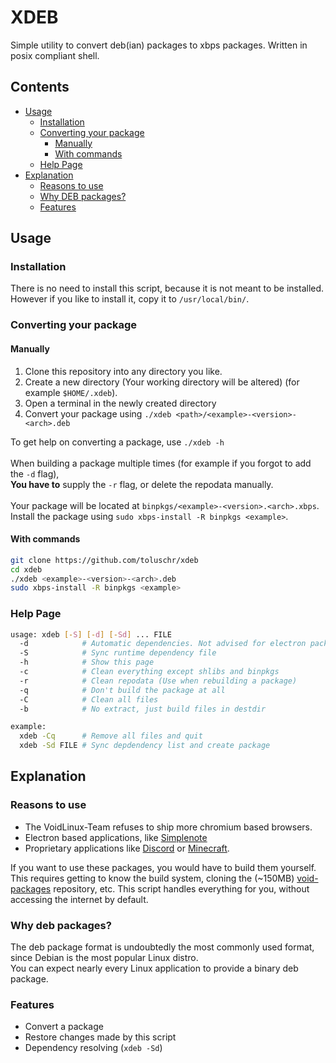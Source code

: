 # XDEB
Simple utility to convert deb(ian) packages to xbps packages. Written in posix compliant shell.

## Contents
 - [Usage](#Usage)
   - [Installation](#Installation)
   - [Converting your package](#Converting%20your%20package)
     - [Manually](#Manually)
     - [With commands](#With%20commands)
   - [Help Page](#Help%20Page)
 - [Explanation](#Explanation)
   - [Reasons to use](#Reasons%20to%20use)
   - [Why DEB packages?](#Why%20DEB%20packages%3F)
   - [Features](#Features)

## Usage

### Installation
There is no need to install this script, because it is not meant to be installed.\
However if you like to install it, copy it to `/usr/local/bin/`.

### Converting your package
#### Manually
1. Clone this repository into any directory you like.
2. Create a new directory (Your working directory will be altered) (for example `$HOME/.xdeb`).
3. Open a terminal in the newly created directory
4. Convert your package using  `./xdeb <path>/<example>-<version>-<arch>.deb`

To get help on converting a package, use `./xdeb -h`\
\
When building a package multiple times (for example if you forgot to add the `-d` flag),\
**You have to** supply the `-r` flag, or delete the repodata manually.\
\
Your package will be located at `binpkgs/<example>-<version>.<arch>.xbps`.\
Install the package using `sudo xbps-install -R binpkgs <example>`.

#### With commands
```sh
git clone https://github.com/toluschr/xdeb
cd xdeb
./xdeb <example>-<version>-<arch>.deb
sudo xbps-install -R binpkgs <example>
```

### Help Page
```sh
usage: xdeb [-S] [-d] [-Sd] ... FILE
  -d            # Automatic dependencies. Not advised for electron packages
  -S            # Sync runtime dependency file
  -h            # Show this page
  -c            # Clean everything except shlibs and binpkgs
  -r            # Clean repodata (Use when rebuilding a package)
  -q            # Don't build the package at all
  -C            # Clean all files
  -b            # No extract, just build files in destdir

example:
  xdeb -Cq      # Remove all files and quit
  xdeb -Sd FILE # Sync depdendency list and create package
```

## Explanation
### Reasons to use
- The VoidLinux-Team refuses to ship more chromium based browsers.
- Electron based applications, like [Simplenote](https://simplenote.com/)
- Proprietary applications like [Discord](https://discord.gg) or [Minecraft](https://minecraft.net).

If you want to use these packages, you would have to build them yourself. This requires getting to know the build system, cloning the (~150MB) [void-packages](https://github.com/void-linux/void-packages) repository, etc.
This script handles everything for you, without accessing the internet by default.

### Why deb packages?
The deb package format is undoubtedly the most commonly used format, since Debian is the most popular Linux distro.\
You can expect nearly every Linux application to provide a binary deb package.

### Features
 - Convert a package
 - Restore changes made by this script
 - Dependency resolving (`xdeb -Sd`)
